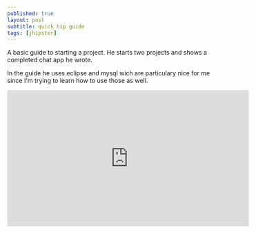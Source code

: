 ```yaml
---
published: true
layout: post
subtitle: quick hip guide
tags: [jhipster]
---
```


A basic guide to starting a project. He starts two projects and shows a completed chat app he wrote.

In the guide he uses eclipse and mysql wich are particulary nice for me since I'm trying to learn how to use those as well.


<iframe class="iframe" width="560" height="315"
 src="https://www.youtube.com/embed/g-3tfSh_4g8" frameborder="0" allowfullscreen></iframe>
